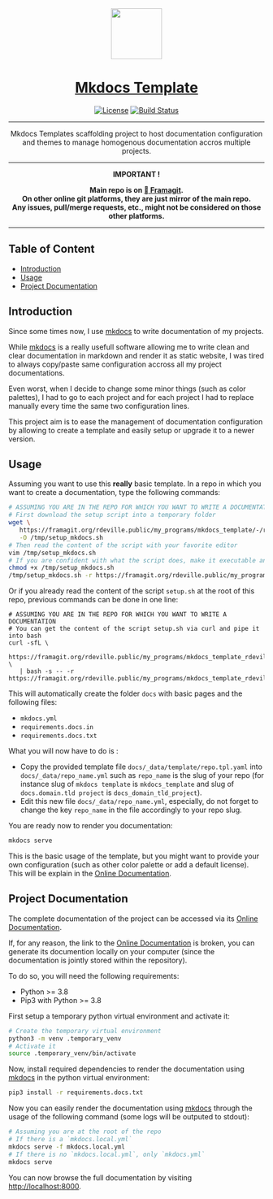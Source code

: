<div align="center" style="text-align: center;">

  <!-- Project Title -->
  <a href="https://framagit.org/rdeville.public/my_programs/mkdocs_template">
    <img src="docs/assets/img/meta/mkdocs_template_logo.png" width="100px">
    <h1>Mkdocs Template</h1>
  </a>

  <!-- Project Badges -->
  [![License][license_badge]][license]
  [![Build Status][build_status_badge]][build_status]

--------------------------------------------------------------------------------

Mkdocs Templates scaffolding project to host documentation configuration
and themes to manage homogenous documentation accros multiple projects.

--------------------------------------------------------------------------------

  <b>
IMPORTANT !

Main repo is on [ Framagit][repo_url].<br>
On other online git platforms, they are just mirror of the main repo.<br>
Any issues, pull/merge requests, etc., might not be considered on those other
platforms.
  </b>
</div>

--------------------------------------------------------------------------------

[repo_url]: https://framagit.org/rdeville.public/my_programs/mkdocs_template
[license_badge]: https://img.shields.io/badge/License-MIT%2FBeer%20Ware-blue?style=flat-square&logo=open-source-initiative
[license]: LICENSE
[build_status_badge]: https://framagit.org/rdeville.public/my_programs/mkdocs_template/badges/master/pipeline.svg?style=flat-square&logo=appveyor
[build_status]: https://framagit.org/rdeville.public/my_programs/mkdocs_template/commits/master

## Table of Content

* [Introduction](#introduction)
* [Usage](#usage)
* [Project Documentation](#project-documentation)

## Introduction

Since some times now, I use [mkdocs][mkdocs] to write documentation of my
projects.

While [mkdocs][mkdocs] is a really usefull software allowing me to
write clean and clear documentation in markdown and render it as static
website, I was tired to always copy/paste same configuration accross all my
project documentations.

Even worst, when I decide to change some minor things (such as color palettes),
I had to go to each project and for each project I had to replace manually
every time the same two configuration lines.

This project aim is to ease the management of documentation configuration by
allowing to create a template and easily setup or upgrade it to a newer
version.

## Usage

Assuming you want to use this **really** basic template. In a repo in which you
want to create a documentation, type the following commands:

```bash
# ASSUMING YOU ARE IN THE REPO FOR WHICH YOU WANT TO WRITE A DOCUMENTATION
# First download the setup script into a temporary folder
wget \
   https://framagit.org/rdeville.public/my_programs/mkdocs_template/-/raw/master/setup.sh \
   -O /tmp/setup_mkdocs.sh
# Then read the content of the script with your favorite editor
vim /tmp/setup_mkdocs.sh
# If you are confident with what the script does, make it executable and run it
chmod +x /tmp/setup_mkdocs.sh
/tmp/setup_mkdocs.sh -r https://framagit.org/rdeville.public/my_programs/mkdocs_template
```

Or if you already read the content of the script `setup.sh` at the root of this
repo, previous commands can be done in one line:

```
# ASSUMING YOU ARE IN THE REPO FOR WHICH YOU WANT TO WRITE A DOCUMENTATION
# You can get the content of the script setup.sh via curl and pipe it into bash
curl -sfL \
   https://framagit.org/rdeville.public/my_programs/mkdocs_template_rdeville/-/raw/master/setup.sh \
   | bash -s -- -r https://framagit.org/rdeville.public/my_programs/mkdocs_template_rdeville
```

This will automatically create the folder `docs` with basic pages and the
following files:

- `mkdocs.yml`
- `requirements.docs.in`
- `requirements.docs.txt`

What you will now have to do is :

- Copy the provided template file `docs/_data/template/repo.tpl.yaml` into
  `docs/_data/repo_name.yml` such as `repo_name` is the slug of your repo (for
  instance slug of `mkdocs template` is `mkdocs_template` and slug of
  `docs.domain.tld project` is `docs_domain_tld_project`).
- Edit this new file `docs/_data/repo_name.yml`, especially, do not forget to
  change the key `repo_name` in the file accordingly to your repo slug.

You are ready now to render you documentation:

```bash
mkdocs serve
```

This is the basic usage of the template, but you might want to provide your own
configuration (such as other color palette or add a default license). This will
be explain in the [Online Documentation][online_doc].

<!-- BEGIN MKDOCS TEMPLATE -->
<!--
     WARNING, DO NOT UPDATE CONTENT BETWEEN MKDOCS TEMPLATE TAG !
     Modified content will be overwritten when updating
-->

## Project Documentation

The complete documentation of the project can be accessed via its [Online
Documentation][online_doc].

If, for any reason, the link to the [Online Documentation][online_doc] is
broken, you can generate its documention locally on your computer (since the
documentation is jointly stored within the repository).

To do so, you will need the following requirements:

  * Python >= 3.8
  * Pip3 with Python >= 3.8

First setup a temporary python virtual environment and activate it:

```bash
# Create the temporary virtual environment
python3 -m venv .temporary_venv
# Activate it
source .temporary_venv/bin/activate
```

Now, install required dependencies to render the documentation using
[mkdocs][mkdocs] in the python virtual environment:

```bash
pip3 install -r requirements.docs.txt
```

Now you can easily render the documentation using [mkdocs][mkdocs] through the
usage of the following command (some logs will be outputed to stdout):

```bash
# Assuming you are at the root of the repo
# If there is a `mkdocs.local.yml`
mkdocs serve -f mkdocs.local.yml
# If there is no `mkdocs.local.yml`, only `mkdocs.yml`
mkdocs serve
```

You can now browse the full documentation by visiting
[http://localhost:8000][localhost].

[localhost]: https://localhost:8000
[mkdocs]: https://www.mkdocs.org/

<!-- END MKDOCS TEMPLATE -->

[online_doc]: https://docs.romaindeville.fr/my_programs/mkdocs_template/index.html
